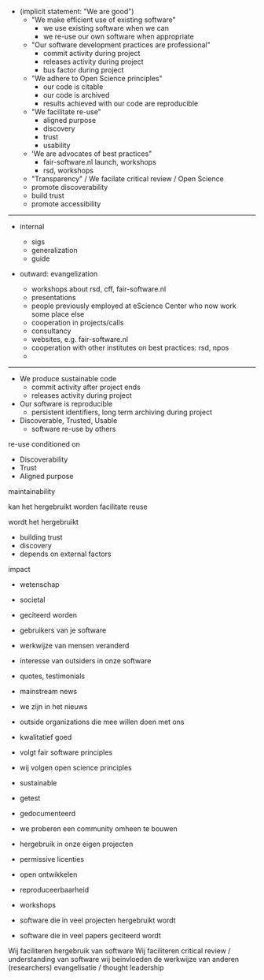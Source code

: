 - (implicit statement: "We are good")
    - "We make efficient use of existing software"
        - we use existing software when we can
        - we re-use our own software when appropriate
    - "Our software development practices are professional"
        - commit activity during project
        - releases activity during project
        - bus factor during project
    - "We adhere to Open Science principles"
        - our code is citable
        - our code is archived
        - results achieved with our code are reproducible
    - "We facilitate re-use"
        - aligned purpose
        - discovery
        - trust
        - usability
    - 'We are advocates of best practices"
        - fair-software.nl launch, workshops
        - rsd, workshops
    - "Transparency" / We facilate critical review / Open Science
    - promote discoverability 
    - build trust
    - promote accessibility

---

- internal
    - sigs
    - generalization
    - guide
    
- outward: evangelization
    - workshops about rsd, cff, fair-software.nl
    - presentations
    - people previously employed at eScience Center who now work some place else
    - cooperation in projects/calls
    - consultancy
    - websites, e.g. fair-software.nl
    - cooperation with other institutes on best practices: rsd, npos
    - 

---

- We produce sustainable code
    - commit activity after project ends
    - releases activity during project
- Our software is reproducible
    - persistent identifiers, long term archiving during project
- Discoverable, Trusted, Usable
    - software re-use by others

re-use conditioned on

- Discoverability
- Trust
- Aligned purpose

maintainability

kan het hergebruikt worden
facilitate reuse

wordt het hergebruikt

- building trust
- discovery
- depends on external factors

impact
- wetenschap 
- societal
- geciteerd worden
- gebruikers van je software
- werkwijze van mensen veranderd
- interesse van outsiders in onze software
- quotes, testimonials
- mainstream news
- we zijn in het nieuws
- outside organizations die mee willen doen met ons
- kwalitatief goed
- volgt fair software principles
- wij volgen open science principles
- sustainable 
- getest
- gedocumenteerd
- we proberen een community omheen te bouwen
- hergebruik in onze eigen projecten
- permissive licenties
- open ontwikkelen
- reproduceerbaarheid
- workshops

- software die in veel projecten hergebruikt wordt
- software die in veel papers geciteerd wordt

Wij faciliteren hergebruik van software
Wij faciliteren critical review / understanding van software
wij beinvloeden de werkwijze van anderen (researchers) evangelisatie / thought leadership




